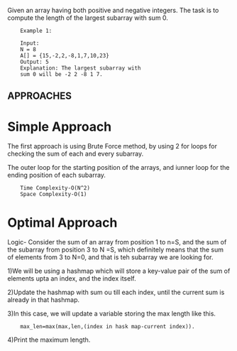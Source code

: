 Given an array having both positive and negative integers. The task is to compute the length of the largest subarray with sum 0.

        Example 1:

        Input:
        N = 8
        A[] = {15,-2,2,-8,1,7,10,23}
        Output: 5
        Explanation: The largest subarray with
        sum 0 will be -2 2 -8 1 7.

## APPROACHES

# Simple Approach

The first approach is using Brute Force method, by using  2 for loops for checking the sum of each and every subarray.

The outer loop for the starting position of the arrays, and iunner loop for the ending position of each subarray.

        Time Complexity-O(N^2)
        Space Complexity-O(1)


# Optimal Approach

Logic-
Consider the sum of an array from position 1 to n=S, and the sum of the subarray from position 3 to N =S, which definitely means that the sum of elements from 3 to N=0, and that is teh subarray we are looking for.

1)We will be using a hashmap which will store a key-value pair of the sum of elements upta an index, and the index itself.

2)Update the hashmap with sum ou till each index, until the current sum is already in that hashmap.

3)In this case, we will update a variable storing the max length like this.

        max_len=max(max,len,(index in hask map-current index)).

4)Print the maximum length.
